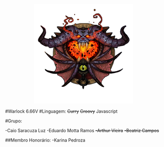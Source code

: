 <p align="center">
<img src="./warlock-logo.png">
</p>

#Warlock 6.66V
#Linguagem: <del>Curry</del> <del>Groovy</del> Javascript

#Grupo: 

-Caio Saracuza Luz
-Eduardo Motta Ramos
<del>-Arthur Vieira</del>
<del>-Beatriz Campos</del>

##Membro Honorário:
-Karina Pedroza


